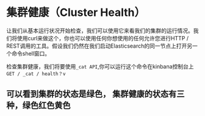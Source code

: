 # 集群健康（Cluster Health）

让我们从基本运行状况开始检查，我们可以使用它来看我们的集群的运行情况。我们将使用curl来做这个，你也可以使用任何你想使用的任何允许您进行HTTP / REST调用的工具。假设我们仍然在我们启动Elasticsearch的同一节点上打开另一个命令shell窗口。  

检查集群健康，我们将要使用`_cat API`,你可以运行这个命令在kinbana控制台上 
`GET / _cat / health？v`

可以看到集群的状态是绿色，
集群健康的状态有三种，绿色红色黄色
- 

